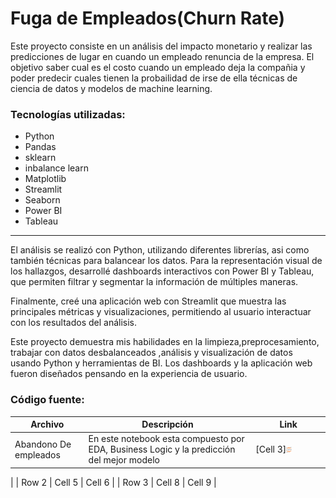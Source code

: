 # Fuga de Empleados(Churn Rate)  

Este proyecto consiste en un análisis del impacto monetario y realizar las predicciones de lugar en cuando un empleado renuncia de la empresa. El objetivo saber cual es el costo cuando un empleado deja la compañia y poder predecir cuales tienen la probailidad de irse de ella técnicas de ciencia de datos y modelos de machine learning.  
### Tecnologías utilizadas:
- Python
- Pandas
- sklearn
- inbalance learn
- Matplotlib
- Streamlit
- Seaborn
- Power BI
- Tableau
________________________________________
El análisis se realizó con Python, utilizando diferentes librerías, asi como también técnicas para balancear los datos.
Para la representación visual de los hallazgos, desarrollé dashboards interactivos con Power BI y Tableau, que permiten filtrar y segmentar la información de múltiples maneras.    

Finalmente, creé una aplicación web con Streamlit que muestra las principales métricas y visualizaciones, permitiendo al usuario interactuar con los resultados del análisis.    

Este proyecto demuestra mis habilidades en la limpieza,preprocesamiento, trabajar con datos desbalanceados ,análisis y visualización de datos usando Python y herramientas de BI. Los dashboards y la aplicación web fueron diseñados pensando en la experiencia de usuario. 

### Código fuente: 
| Archivo | Descripción | Link |
|----------|----------|----------|
| Abandono De empleados  | En este notebook esta compuesto por EDA, Business Logic y la predicción del mejor modelo  | [Cell 3][<img src="https://github.com/luishernand/NETFLIX/blob/main/imagenes/notebook.png" width="8%">](https://nbviewer.org/github/luishernand/fuga_empleados/blob/main/Abandono%20de%20empleados.ipynb)
 |
| Row 2    | Cell 5   | Cell 6   |
| Row 3    | Cell 8   | Cell 9   |

